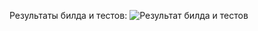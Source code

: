 Результаты билда и тестов: ![Результат билда и тестов](https://github.com/dluciv/CB.5001_AaDS_Practice_2025/actions/workflows/py_test_tasks.yml/badge.svg)
